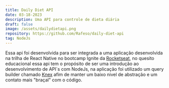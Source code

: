 ```yaml
---
title: Daily Diet API
date: 03-18-2023
description: Uma API para controle de dieta diária
draft: false
image: /assets/dailydietapi.png
repository: https://github.com/Rafeso/daily-diet-api
tag: NodeJs
---
```


Essa api foi desenvolvida para ser integrada a uma aplicação desenvolvida na trilha de React Native no bootcamp Ignite da [Rocketseat](https://www.rocketseat.com.br), no quesito educacional essa api tem o propósito de ser uma introdução ao desenvolvimento de API´s com NodeJs, na aplicação foi utilizado um query builder chamado [Knex](https://knexjs.org) afim de manter um baixo nivel de abstração e um contato mais "braçal" com o código.
